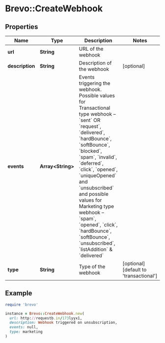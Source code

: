 # Brevo::CreateWebhook

## Properties

| Name | Type | Description | Notes |
| ---- | ---- | ----------- | ----- |
| **url** | **String** | URL of the webhook |  |
| **description** | **String** | Description of the webhook | [optional] |
| **events** | **Array&lt;String&gt;** | Events triggering the webhook. Possible values for Transactional type webhook – &#x60;sent&#x60; OR &#x60;request&#x60;, &#x60;delivered&#x60;, &#x60;hardBounce&#x60;, &#x60;softBounce&#x60;, &#x60;blocked&#x60;, &#x60;spam&#x60;, &#x60;invalid&#x60;, &#x60;deferred&#x60;, &#x60;click&#x60;, &#x60;opened&#x60;, &#x60;uniqueOpened&#x60; and &#x60;unsubscribed&#x60; and possible values for Marketing type webhook – &#x60;spam&#x60;, &#x60;opened&#x60;, &#x60;click&#x60;, &#x60;hardBounce&#x60;, &#x60;softBounce&#x60;, &#x60;unsubscribed&#x60;, &#x60;listAddition&#x60; &amp; &#x60;delivered&#x60; |  |
| **type** | **String** | Type of the webhook | [optional][default to &#39;transactional&#39;] |

## Example

```ruby
require 'brevo'

instance = Brevo::CreateWebhook.new(
  url: http://requestb.in/173lyyx1,
  description: Webhook triggered on unsubscription,
  events: null,
  type: marketing
)
```

